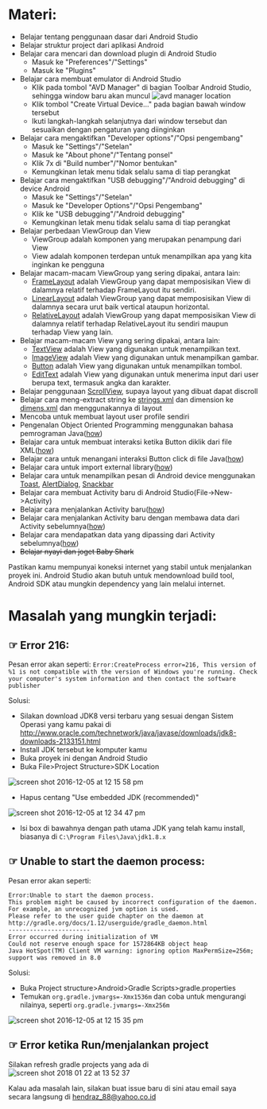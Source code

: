 # Materi:
* Belajar tentang penggunaan dasar dari Android Studio
* Belajar struktur project dari aplikasi Android
* Belajar cara mencari dan download plugin di Android Studio
  * Masuk ke "Preferences"/"Settings"
  * Masuk ke "Plugins"
* Belajar cara membuat emulator di Android Studio
  * Klik pada tombol "AVD Manager" di bagian Toolbar Android Studio, sehingga window baru akan muncul
  ![avd manager location](https://user-images.githubusercontent.com/9481791/35210217-eeb23d8c-ff83-11e7-8016-0a750be958aa.png)
  * Klik tombol "Create Virtual Device..." pada bagian bawah window tersebut
  * Ikuti langkah-langkah selanjutnya dari window tersebut dan sesuaikan dengan pengaturan yang diinginkan
* Belajar cara mengaktifkan "Developer options"/"Opsi pengembang"
  * Masuk ke "Settings"/"Setelan"
  * Masuk ke "About phone"/"Tentang ponsel"
  * Klik 7x di "Build number"/"Nomor bentukan"
  * Kemungkinan letak menu tidak selalu sama di tiap perangkat
* Belajar cara mengaktifkan "USB debugging"/"Android debugging" di device Android
  * Masuk ke "Settings"/"Setelan"
  * Masuk ke "Developer Options"/"Opsi Pengembang"
  * Klik ke "USB debugging"/"Android debugging"
  * Kemungkinan letak menu tidak selalu sama di tiap perangkat
* Belajar perbedaan ViewGroup dan View
  * ViewGroup adalah komponen yang merupakan penampung dari View
  * View adalah komponen terdepan untuk menampilkan apa yang kita inginkan ke pengguna
* Belajar macam-macam ViewGroup yang sering dipakai, antara lain:
  * [FrameLayout](https://github.com/hendrawd/MateriIndonesiaAndroidKejar-Beginner/blob/master/app/src/main/res/layout/activity_frame_layout.xml) adalah ViewGroup yang dapat memposisikan View di dalamnya relatif terhadap FrameLayout itu sendiri.
  * [LinearLayout](https://github.com/hendrawd/MateriIndonesiaAndroidKejar-Beginner/blob/master/app/src/main/res/layout/activity_vertical_linear_layout.xml) adalah ViewGroup yang dapat memposisikan View di dalamnya secara urut baik vertical ataupun horizontal.
  * [RelativeLayout](https://github.com/hendrawd/MateriIndonesiaAndroidKejar-Beginner/blob/master/app/src/main/res/layout/activity_relative_layout.xml) adalah ViewGroup yang dapat memposisikan View di dalamnya relatif terhadap RelativeLayout itu sendiri maupun terhadap View yang lain.
* Belajar macam-macam View yang sering dipakai, antara lain:
  * [TextView](https://github.com/hendrawd/MateriIndonesiaAndroidKejar-Beginner/blob/master/app/src/main/res/layout/activity_main.xml#L21) adalah View yang digunakan untuk menampilkan text.
  * [ImageView](https://github.com/hendrawd/MateriIndonesiaAndroidKejar-Beginner/blob/master/app/src/main/res/layout/activity_image_view.xml) adalah View yang digunakan untuk menampilkan gambar.
  * [Button](https://github.com/hendrawd/MateriIndonesiaAndroidKejar-Beginner/blob/master/app/src/main/res/layout/activity_main.xml#L39) adalah View yang digunakan untuk menampilkan tombol.
  * [EditText](https://github.com/hendrawd/MateriIndonesiaAndroidKejar-Beginner/blob/master/app/src/main/res/layout/activity_main.xml#L95) adalah View yang digunakan untuk menerima input dari user berupa text, termasuk angka dan karakter.
* Belajar penggunaan [ScrollView](https://github.com/hendrawd/MateriIndonesiaAndroidKejar-Beginner/blob/master/app/src/main/res/layout/activity_main.xml#L2), supaya layout yang dibuat dapat discroll
* Belajar cara meng-extract string ke [strings.xml](https://github.com/hendrawd/MateriIndonesiaAndroidKejar-Beginner/blob/master/app/src/main/res/values/strings.xml) dan dimension ke [dimens.xml](https://github.com/hendrawd/MateriIndonesiaAndroidKejar-Beginner/blob/master/app/src/main/res/values/dimens.xml) dan menggunakannya di layout
* Mencoba untuk membuat layout user profile sendiri
* Pengenalan Object Oriented Programming menggunakan bahasa pemrograman Java([how](https://github.com/hendrawd/MateriIndonesiaAndroidKejar-Beginner/tree/master/app/src/main/java/company/helloworld/oop))
* Belajar cara untuk membuat interaksi ketika Button diklik dari file XML([how](https://github.com/hendrawd/MateriIndonesiaAndroidKejar-Beginner/blob/master/app/src/main/res/layout/activity_main.xml#L42))
* Belajar cara untuk menangani interaksi Button click di file Java([how](https://github.com/hendrawd/MateriIndonesiaAndroidKejar-Beginner/blob/master/app/src/main/java/company/helloworld/MainActivity.java#L25))
* Belajar cara untuk import external library([how](https://github.com/hendrawd/MateriIndonesiaAndroidKejar-Beginner/blob/master/app/build.gradle#L28))
* Belajar cara untuk menampilkan pesan di Android device menggunakan [Toast](https://github.com/hendrawd/MateriIndonesiaAndroidKejar-Beginner/blob/master/app/src/main/java/company/helloworld/MainActivity.java#L32), [AlertDialog](https://github.com/hendrawd/MateriIndonesiaAndroidKejar-Beginner/blob/master/app/src/main/java/company/helloworld/MainActivity.java#L43), [Snackbar](https://github.com/hendrawd/MateriIndonesiaAndroidKejar-Beginner/blob/master/app/src/main/java/company/helloworld/MainActivity.java#L37)
* Belajar cara membuat Activity baru di Android Studio(File->New->Activity)
* Belajar cara menjalankan Activity baru([how](https://github.com/hendrawd/MateriIndonesiaAndroidKejar-Beginner/blob/master/app/src/main/java/company/helloworld/MainActivity.java#L48))
* Belajar cara menjalankan Activity baru dengan membawa data dari Activity sebelumnya([how](https://github.com/hendrawd/MateriIndonesiaAndroidKejar-Beginner/blob/master/app/src/main/java/company/helloworld/MainActivity.java#L55))
* Belajar cara mendapatkan data yang dipassing dari Activity sebelumnya([how](https://github.com/hendrawd/MateriIndonesiaAndroidKejar-Beginner/blob/master/app/src/main/java/company/helloworld/DetailActivity.java#L21))
* ~~Belajar nyayi dan joget Baby Shark~~

Pastikan kamu mempunyai koneksi internet yang stabil untuk menjalankan proyek ini. Android Studio akan butuh untuk mendownload build tool, Android SDK atau mungkin dependency yang lain melalui internet.

# Masalah yang mungkin terjadi:

## ☞ Error 216:

Pesan error akan seperti: `Error:CreateProcess error=216, This version of %1 is not compatible with the version of Windows you're running. Check your computer's system information and then contact the software publisher`

Solusi:

* Silakan download JDK8 versi terbaru yang sesuai dengan Sistem Operasi yang kamu pakai di http://www.oracle.com/technetwork/java/javase/downloads/jdk8-downloads-2133151.html
* Install JDK tersebut ke komputer kamu
* Buka proyek ini dengan Android Studio
* Buka File>Project Structure>SDK Location

![screen shot 2016-12-05 at 12 15 58 pm](https://cloud.githubusercontent.com/assets/9481791/20874547/83b71e14-bae5-11e6-944b-b7f4677a0cf2.png)

* Hapus centang "Use embedded JDK (recommended)"

![screen shot 2016-12-05 at 12 34 47 pm](https://cloud.githubusercontent.com/assets/9481791/20874695/e1fd774c-bae6-11e6-9122-a05792e23ad9.png)

* Isi box di bawahnya dengan path utama JDK yang telah kamu install, biasanya di `C:\Program Files\Java\jdk1.8.x`

## ☞ Unable to start the daemon process:

Pesan error akan seperti:
```
Error:Unable to start the daemon process.
This problem might be caused by incorrect configuration of the daemon.
For example, an unrecognized jvm option is used.
Please refer to the user guide chapter on the daemon at http://gradle.org/docs/1.12/userguide/gradle_daemon.html
-----------------------
Error occurred during initialization of VM
Could not reserve enough space for 1572864KB object heap
Java HotSpot(TM) Client VM warning: ignoring option MaxPermSize=256m; support was removed in 8.0
```

Solusi:

* Buka Project structure>Android>Gradle Scripts>gradle.properties
* Temukan `org.gradle.jvmargs=-Xmx1536m` dan coba untuk mengurangi nilainya, seperti `org.gradle.jvmargs=-Xmx256m`

![screen shot 2016-12-05 at 12 15 35 pm](https://cloud.githubusercontent.com/assets/9481791/20874546/81556d06-bae5-11e6-8aca-6e6dda331079.png)

## ☞ Error ketika Run/menjalankan project

Silakan refresh gradle projects yang ada di
![screen shot 2018 01 22 at 13 52 37](https://user-images.githubusercontent.com/9481791/35208686-23a3b000-ff7c-11e7-8e3c-2a1c203cee65.png)

Kalau ada masalah lain, silakan buat issue baru di sini atau email saya secara langsung di hendraz_88@yahoo.co.id

